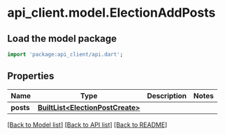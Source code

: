 # api_client.model.ElectionAddPosts

## Load the model package
```dart
import 'package:api_client/api.dart';
```

## Properties
Name | Type | Description | Notes
------------ | ------------- | ------------- | -------------
**posts** | [**BuiltList&lt;ElectionPostCreate&gt;**](ElectionPostCreate.md) |  | 

[[Back to Model list]](../README.md#documentation-for-models) [[Back to API list]](../README.md#documentation-for-api-endpoints) [[Back to README]](../README.md)


